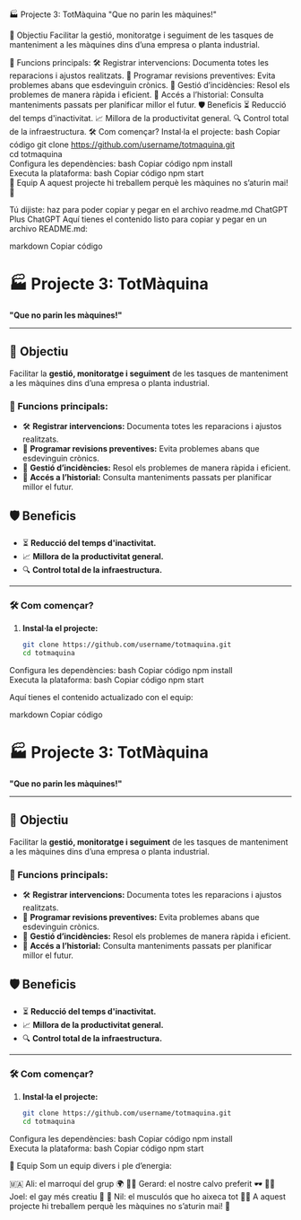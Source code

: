 🏭 Projecte 3: TotMàquina
"Que no parin les màquines!"

🌟 Objectiu
Facilitar la gestió, monitoratge i seguiment de les tasques de manteniment a les màquines dins d’una empresa o planta industrial.

🎯 Funcions principals:
🛠️ Registrar intervencions: Documenta totes les reparacions i ajustos realitzats.
📅 Programar revisions preventives: Evita problemes abans que esdevinguin crònics.
🚨 Gestió d’incidències: Resol els problemes de manera ràpida i eficient.
📜 Accés a l’historial: Consulta manteniments passats per planificar millor el futur.
🛡️ Beneficis
⏳ Reducció del temps d'inactivitat.
📈 Millora de la productivitat general.
🔍 Control total de la infraestructura.
🛠️ Com començar?
Instal·la el projecte:
bash
Copiar código
git clone https://github.com/username/totmaquina.git  
cd totmaquina  
Configura les dependències:
bash
Copiar código
npm install  
Executa la plataforma:
bash
Copiar código
npm start  
👥 Equip
A aquest projecte hi treballem perquè les màquines no s’aturin mai! 🚀






Tú dijiste:
haz para poder copiar y pegar en el archivo readme.md
ChatGPT Plus
ChatGPT
Aquí tienes el contenido listo para copiar y pegar en un archivo README.md:

markdown
Copiar código
# 🏭 **Projecte 3: TotMàquina**  
**"Que no parin les màquines!"**  

---  

## 🌟 **Objectiu**  
Facilitar la **gestió, monitoratge i seguiment** de les tasques de manteniment a les màquines dins d’una empresa o planta industrial.  

### 🎯 Funcions principals:  
- 🛠️ **Registrar intervencions:** Documenta totes les reparacions i ajustos realitzats.  
- 📅 **Programar revisions preventives:** Evita problemes abans que esdevinguin crònics.  
- 🚨 **Gestió d’incidències:** Resol els problemes de manera ràpida i eficient.  
- 📜 **Accés a l’historial:** Consulta manteniments passats per planificar millor el futur.  

## 🛡️ **Beneficis**  
- ⏳ **Reducció del temps d'inactivitat.**  
- 📈 **Millora de la productivitat general.**  
- 🔍 **Control total de la infraestructura.**  

---  

### 🛠️ **Com començar?**  
1. **Instal·la el projecte:**  
   ```bash  
   git clone https://github.com/username/totmaquina.git  
   cd totmaquina  
Configura les dependències:
bash
Copiar código
npm install  
Executa la plataforma:
bash
Copiar código
npm start  

Aquí tienes el contenido actualizado con el equip:

markdown
Copiar código
# 🏭 **Projecte 3: TotMàquina**  
**"Que no parin les màquines!"**  

---  

## 🌟 **Objectiu**  
Facilitar la **gestió, monitoratge i seguiment** de les tasques de manteniment a les màquines dins d’una empresa o planta industrial.  

### 🎯 Funcions principals:  
- 🛠️ **Registrar intervencions:** Documenta totes les reparacions i ajustos realitzats.  
- 📅 **Programar revisions preventives:** Evita problemes abans que esdevinguin crònics.  
- 🚨 **Gestió d’incidències:** Resol els problemes de manera ràpida i eficient.  
- 📜 **Accés a l’historial:** Consulta manteniments passats per planificar millor el futur.  

## 🛡️ **Beneficis**  
- ⏳ **Reducció del temps d'inactivitat.**  
- 📈 **Millora de la productivitat general.**  
- 🔍 **Control total de la infraestructura.**  

---  

### 🛠️ **Com començar?**  
1. **Instal·la el projecte:**  
   ```bash  
   git clone https://github.com/username/totmaquina.git  
   cd totmaquina  
Configura les dependències:
bash
Copiar código
npm install  
Executa la plataforma:
bash
Copiar código
npm start  


👥 Equip
Som un equip divers i ple d’energia:

🇲🇦 Ali: el marroquí del grup 🌍
🧑‍🦲 Gerard: el nostre calvo preferit 🕶️
🏳️‍🌈 Joel: el gay més creatiu 🎨
💪 Nil: el musculós que ho aixeca tot 🏋️‍♂️
A aquest projecte hi treballem perquè les màquines no s’aturin mai! 🚀








